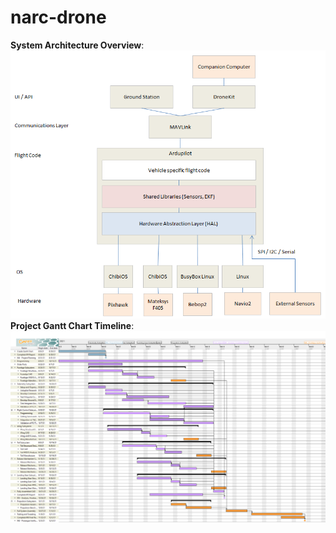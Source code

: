 # narc-drone

**System Architecture Overview**:
<img src="ArduPilot_HighLevelArchecture.png" alt="Architecture">
**Project Gantt Chart Timeline**:
<img src="SD2GanttChartt.png" alt="Gantt Chart">

